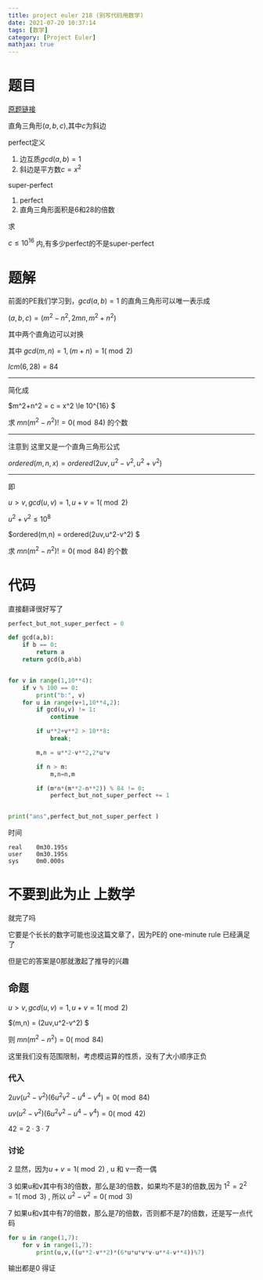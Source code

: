 ```yaml
---
title: project euler 218 (别写代码用数学)
date: 2021-07-20 10:37:14
tags: [数学]
category: [Project Euler]
mathjax: true
---
```


# 题目

[原题链接](http://projecteuler.net/index.php?section=problems&id=218)

直角三角形$(a,b,c)$,其中$c$为斜边

perfect定义

1. 边互质$gcd(a,b) = 1$
2. 斜边是平方数$c = x^2$

super-perfect

1. perfect
2. 直角三角形面积是6和28的倍数

求

$c \le 10^{16}$ 内,有多少perfect的不是super-perfect

# 题解

前面的PE我们学习到，$gcd(a,b)=1$ 的直角三角形可以唯一表示成

$(a,b,c) = (m^2-n^2,2mn,m^2+n^2)$

其中两个直角边可以对换

其中 $gcd(m,n) = 1, (m+n) = 1 (\bmod 2)$

$lcm(6,28) = 84$

---

简化成

$m^2+n^2 = c = x^2 \le 10^{16} $

求 $mn(m^2-n^2) != 0 (\bmod 84)$ 的个数

---

注意到 这里又是一个直角三角形公式

$ordered(m,n,x) = ordered(2uv,u^2-v^2,u^2+v^2)$

---

即

$u > v, gcd(u,v) = 1, u+v = 1 (\bmod 2)$

$u^2+v^2 \le 10^{8}$

$ordered(m,n) = ordered(2uv,u^2-v^2) $

求 $mn(m^2-n^2) != 0 (\bmod 84)$ 的个数

# 代码

直接翻译很好写了

```python
perfect_but_not_super_perfect = 0

def gcd(a,b):
    if b == 0:
        return a
    return gcd(b,a%b)


for v in range(1,10**4):
    if v % 100 == 0:
        print("b:", v)
    for u in range(v+1,10**4,2):
        if gcd(u,v) != 1:
            continue

        if u**2+v**2 > 10**8:
            break;

        m,n = u**2-v**2,2*u*v

        if n > m:
            m,n=n,m

        if (m*n*(m**2-n**2)) % 84 != 0:
            perfect_but_not_super_perfect += 1


print("ans",perfect_but_not_super_perfect )
```

时间

```
real    0m30.195s
user    0m30.195s
sys     0m0.000s
```

# 不要到此为止 上数学

就完了吗

它要是个长长的数字可能也没这篇文章了，因为PE的 one-minute rule 已经满足了

但是它的答案是0那就激起了推导的兴趣

## 命题

$u > v, gcd(u,v) = 1, u+v = 1 (\bmod 2)$

$(m,n) = (2uv,u^2-v^2) $

则 $mn(m^2-n^2) = 0 (\bmod 84)$

这里我们没有范围限制，考虑模运算的性质，没有了大小顺序正负

### 代入

$2uv(u^2-v^2)(6u^2v^2-u^4-v^4) = 0 (\bmod 84)$

$uv(u^2-v^2)(6u^2v^2-u^4-v^4) = 0 (\bmod 42)$

$42 = 2 \cdot 3 \cdot 7$

### 讨论

2 显然，因为$u+v=1(\bmod 2)$ , u 和 v一奇一偶

3 如果u和v其中有3的倍数，那么是3的倍数，如果均不是3的倍数,因为 $1^2=2^2=1 (\bmod 3)$ , 所以 $u^2-v^2 = 0 (\bmod 3)$

7 如果u和v其中有7的倍数，那么是7的倍数，否则都不是7的倍数，还是写一点代码

```python
for u in range(1,7):
    for v in range(1,7):
        print(u,v,((u**2-v**2)*(6*u*u*v*v-u**4-v**4))%7)
```

输出都是0 得证


